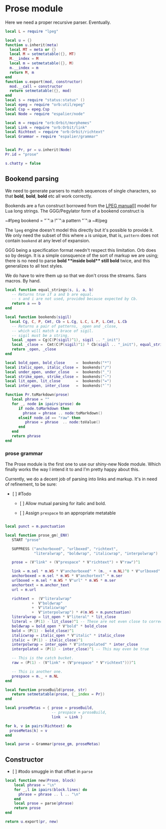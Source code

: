 # Prose module

  Here we need a proper recursive parser\.  Eventually\.

```lua
local L = require "lpeg"

local u = {}
function u.inherit(meta)
  local MT = meta or {}
  local M = setmetatable({}, MT)
  M.__index = M
  local m = setmetatable({}, M)
  m.__index = m
  return M, m
end
function u.export(mod, constructor)
  mod.__call = constructor
  return setmetatable({}, mod)
end
local s = require "status:status" ()
local epeg = require "orb:util/epeg"
local Csp = epeg.Csp
local Node = require "espalier/node"

local m = require "orb:Orbit/morphemes"
local Link = require "orb:Orbit/link"
local Richtext = require "orb:Orbit/richtext"
local Grammar = require "espalier/grammar"


local Pr, pr = u.inherit(Node)
Pr.id = "prose"
```

```lua
s.chatty = false
```

## Bookend parsing

  We need to generate parsers to match sequences of single characters, so
that **bold**, **bold**, **bold** etc all work correctly\.

Bookends are a fun construct borrowed from the [LPEG manual](httk://)\]\]
model for Lua long strings\.  The GGG/Pegylator form of a bookend construct
is

~\#\!peg
    bookend = "\`":a \!"\`":a pattern  "\`":a
~\#/peg

The `lpeg` engine doesn't model this directly but it's possible to provide
it\.  We only need the subset of this where `a` is unique, that is, `pattern`
does not contain `bookend` at any level of expansion\.

GGG being a specification format needn't respect this limitation\.  Orb
does so by design\.  It is a simple consquence of the sort of markup we are
using; there is no need to parse **bold \*\*inside bold\*\* still bold** twice,
and this generalizes to all text styles\.

We do have to wire them up so that we don't cross the streams\.  Sans macros\.
By hand\.


```lua
local function equal_strings(s, i, a, b)
   -- Returns true if a and b are equal.
   -- s and i are not used, provided because expected by Cb.
   return a == b
end

local function bookends(sigil)
  local Cg, C, P, Cmt, Cb = L.Cg, L.C, L.P, L.Cmt, L.Cb
   -- Returns a pair of patterns, _open and _close,
   -- which will match a brace of sigil.
   -- sigil must be a string.
   local _open = Cg(C(P(sigil)^1), sigil .. "_init")
   local _close =  Cmt(C(P(sigil)^1) * Cb(sigil .. "_init"), equal_strings)
   return _open, _close
end

local bold_open, bold_close     =  bookends("*")
local italic_open, italic_close =  bookends("/")
local under_open, under_close   =  bookends("_")
local strike_open, strike_close =  bookends("-")
local lit_open, lit_close       =  bookends("=")
local inter_open, inter_close   =  bookends("`")
```

```lua
function Pr.toMarkdown(prose)
   local phrase = ""
   for _, node in ipairs(prose) do
      if node.toMarkdown then
        phrase = phrase .. node:toMarkdown()
      elseif node.id == "raw" then
         phrase = phrase  .. node:toValue()
      end
   end
   return phrase
end
```


### prose grammar

  The Prose module is the first one to use our shiny\-new Node module\.  Which
finally works the way I intend it to and I'm pretty happy about this\.


Currently, we do a decent job of parsing into links and markup\.  It's in
need of refinement, to be sure:

  - \[ \] \#Todo

    - \[ \]  Allow mutual parsing for italic and bold\.

    - \[ \]  Assign `prespace` to an appropriate metatable


```lua

local punct = m.punctuation

local function prose_gm(_ENV)
   START "prose"

   SUPPRESS ("anchorboxed", "urlboxed", "richtext",
             "literalwrap", "boldwrap", "italicwrap", "interpolwrap")

   prose = (V"link" + (V"prespace" * V"richtext") + V"raw")^1

   link = m.sel * m.WS * V"anchorboxed" * (m._ + m.NL)^0 * V"urlboxed" * m.ser
   anchorboxed = m.sel * m.WS * V"anchortext" * m.ser
   urlboxed = m.sel * m.WS * V"url" * m.WS * m.ser
   anchortext = m.anchor_text
   url = m.url

   richtext =  (V"literalwrap"
            +  V"boldwrap"
            +  V"italicwrap"
            +  V"interpolwrap") * #(m.WS + m.punctuation)
   literalwrap = lit_open * V"literal" * lit_close
   literal = (P(1) - lit_close)^1 -- These are not even close to correct
   boldwrap = bold_open * V"bold" * bold_close
   bold = (P(1) - bold_close)^1
   italicwrap = italic_open * V"italic" * italic_close
   italic = (P(1) - italic_close)^1
   interpolwrap = inter_open * V"interpolated" * inter_close
   interpolated = (P(1) - inter_close)^1 -- This may even be true

   -- This is the catch bucket.
   raw = (P(1) - (V"link" + (V"prespace" * V"richtext")))^1

   -- This is another one.
   prespace = m._ + m.NL
end

local function proseBuild(prose, str)
   return setmetatable(prose, {__index = Pr})
end

local proseMetas = { prose = proseBuild,
                     -- prespace = proseBuild,
                     link  = Link }

for k, v in pairs(Richtext) do
  proseMetas[k] = v
end

local parse = Grammar(prose_gm, proseMetas)


```


## Constructor

- \[ \] \#todo smuggle in that offset in `parse`

```lua
local function new(Prose, block)
    local phrase = "\n"
    for _,l in ipairs(block.lines) do
      phrase = phrase .. l .. "\n"
    end
    local prose = parse(phrase)
    return prose
end
```

```lua
return u.export(pr, new)
```











